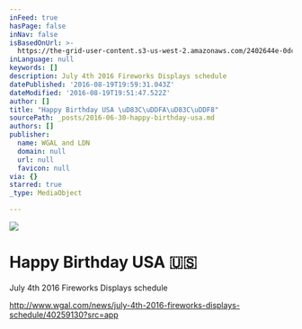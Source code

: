 ```yaml
---
inFeed: true
hasPage: false
inNav: false
isBasedOnUrl: >-
  https://the-grid-user-content.s3-us-west-2.amazonaws.com/2402644e-0dcf-4922-b994-04afb9f5da72.jpg
inLanguage: null
keywords: []
description: July 4th 2016 Fireworks Displays schedule
datePublished: '2016-08-19T19:59:31.043Z'
dateModified: '2016-08-19T19:51:47.522Z'
author: []
title: "Happy Birthday USA \uD83C\uDDFA\uD83C\uDDF8"
sourcePath: _posts/2016-06-30-happy-birthday-usa.md
authors: []
publisher:
  name: WGAL and LDN
  domain: null
  url: null
  favicon: null
via: {}
starred: true
_type: MediaObject

---
```

![](https://the-grid-user-content.s3-us-west-2.amazonaws.com/2402644e-0dcf-4922-b994-04afb9f5da72.jpg)

# Happy Birthday USA 🇺🇸

July 4th 2016 Fireworks Displays schedule

http://www.wgal.com/news/july-4th-2016-fireworks-displays-schedule/40259130?src=app